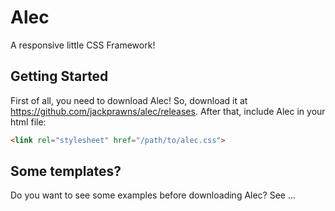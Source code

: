 # Alec
A responsive little CSS Framework!

## Getting Started
First of all, you need to download Alec! So, download it at https://github.com/jackprawns/alec/releases.
After that, include Alec in your html file:
```html
<link rel="stylesheet" href="/path/to/alec.css">
```

## Some templates?
Do you want to see some examples before downloading Alec? See ...